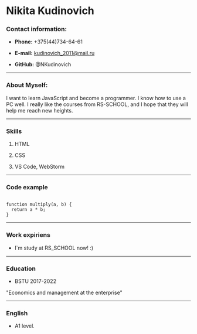 # Nikita Kudinovich

### Contact information:

* **Phone:** +375(44)734-64-61 

* **E-mail:** kudinovich_2011@mail.ru

* **GitHub:** @NKudinovich

---

### About Myself:

I want to learn JavaScript and become a programmer. I know how to use a PC well. I really like the courses from RS-SCHOOL, and I hope that they will help me reach new heights.

---

### Skills

1. HTML

2. CSS

3. VS Code, WebStorm

---

### Code example

```

function multiply(a, b) {
  return a * b;
}

``` 
---

### Work expiriens

* I`m study at RS_SCHOOL now! :)

---

### Education

* BSTU 2017-2022

"Economics and management at the enterprise"

---

### English

* A1 level.